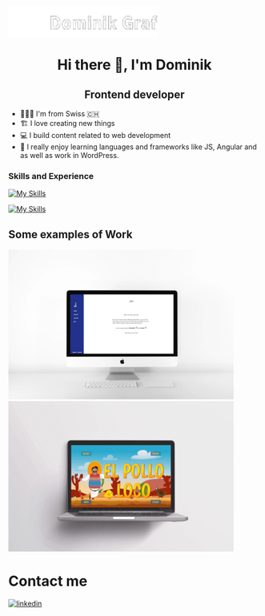 <img src="./img/Logo Big.png" width="300" height="60" object-fit="cover" align="center" >




<h1 align="center">Hi there 👋, I'm Dominik</h1>

<h2 align="center">Frontend developer</h2>


* 🧑🏻‍💻 I'm from Swiss 🇨🇭
* 🏗 I love creating new things
* 💻 I build content related to web development
* 🤩 I really enjoy learning languages and frameworks like JS, Angular and as well as work in WordPress.






### Skills and Experience
[![My Skills](https://skillicons.dev/icons?i=html,css,js,firebase)](https://skillicons.dev)

[![My Skills](https://skillicons.dev/icons?i=angular,git,github,bootstrap,wordpress)](https://skillicons.dev)


## Some examples of Work

[<img src="./img/join.png" width="450" height="300" object-fit="cover" >](https://www.dominik-graf.ch/join)
[<img src="./img/elpolloloco.png" width="450" height="300" object-fit="cover" >](https://www.dominik-graf.ch/El-Pollo-Loco/)

# Contact me


[<img src='https://cdn.jsdelivr.net/npm/simple-icons@3.0.1/icons/linkedin.svg' alt='linkedin' height='40'>]([https://www.linkedin.com/in/navjot-singh-364623233/6/](https://www.linkedin.com/in/dominik-graf-b7b403249/)) 

  

  
